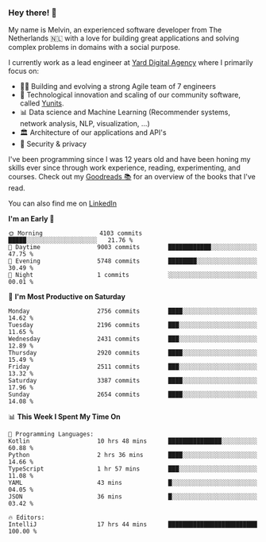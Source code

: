 ### Hey there! 👋

My name is Melvin, an experienced software developer from The Netherlands 🇳🇱 with a love for building great applications and solving complex problems in domains with a social purpose. 

I currently work as a lead engineer at [Yard Digital Agency](https://github.com/yardinternet) where I primarily focus on:

* 👏🏼 Building and evolving a strong Agile team of 7 engineers
* 🚀 Technological innovation and scaling of our community software, called [Yunits](https://www.yunits.com/).
* 📊 Data science and Machine Learning (Recommender systems, network analysis, NLP, visualization, ...)
* 🏛 Architecture of our applications and API's
* 🔐 Security & privacy

I've been programming since I was 12 years old and have been honing my skills ever since through work experience, reading, experimenting, and courses.
Check out my [Goodreads 📚](https://goodreads.com/melvinkoopmans) for an overview of the books that I've read. 

You can also find me on [LinkedIn](https://www.linkedin.com/in/melvinkoopmans)

<!--START_SECTION:waka-->
**I'm an Early 🐤** 

```text
🌞 Morning                4103 commits        █████░░░░░░░░░░░░░░░░░░░░   21.76 % 
🌆 Daytime                9003 commits        ████████████░░░░░░░░░░░░░   47.75 % 
🌃 Evening                5748 commits        ████████░░░░░░░░░░░░░░░░░   30.49 % 
🌙 Night                  1 commits           ░░░░░░░░░░░░░░░░░░░░░░░░░   00.01 % 
```
📅 **I'm Most Productive on Saturday** 

```text
Monday                   2756 commits        ████░░░░░░░░░░░░░░░░░░░░░   14.62 % 
Tuesday                  2196 commits        ███░░░░░░░░░░░░░░░░░░░░░░   11.65 % 
Wednesday                2431 commits        ███░░░░░░░░░░░░░░░░░░░░░░   12.89 % 
Thursday                 2920 commits        ████░░░░░░░░░░░░░░░░░░░░░   15.49 % 
Friday                   2511 commits        ███░░░░░░░░░░░░░░░░░░░░░░   13.32 % 
Saturday                 3387 commits        ████░░░░░░░░░░░░░░░░░░░░░   17.96 % 
Sunday                   2654 commits        ████░░░░░░░░░░░░░░░░░░░░░   14.08 % 
```


📊 **This Week I Spent My Time On** 

```text
💬 Programming Languages: 
Kotlin                   10 hrs 48 mins      ███████████████░░░░░░░░░░   60.88 % 
Python                   2 hrs 36 mins       ████░░░░░░░░░░░░░░░░░░░░░   14.66 % 
TypeScript               1 hr 57 mins        ███░░░░░░░░░░░░░░░░░░░░░░   11.08 % 
YAML                     43 mins             █░░░░░░░░░░░░░░░░░░░░░░░░   04.05 % 
JSON                     36 mins             █░░░░░░░░░░░░░░░░░░░░░░░░   03.42 % 

🔥 Editors: 
IntelliJ                 17 hrs 44 mins      █████████████████████████   100.00 % 
```


<!--END_SECTION:waka-->
